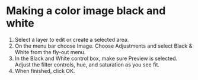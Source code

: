 # Making a color image black and white

1. Select a layer to edit or create a selected area.
2. On the menu bar choose Image. Choose Adjustments and select Black & White from the fly-out menu.
3. In the Black and White control box, make sure Preview is selected. Adjust the filter controls, hue, and saturation as you see fit.
4. When finished, click OK.
